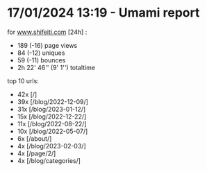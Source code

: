 # 17/01/2024 13:19 - Umami report
for www.shifeiti.com [24h] :

 - 189 (-16) page views
 - 84 (-12) uniques
 - 59 (-11) bounces
 - 2h 22' 46'' (9' 1'') totaltime


top 10 urls:
 - 42x [/]
 - 39x [/blog/2022-12-09/]
 - 31x [/blog/2023-01-12/]
 - 15x [/blog/2022-12-22/]
 - 11x [/blog/2022-08-22/]
 - 10x [/blog/2022-05-07/]
 - 6x [/about/]
 - 4x [/blog/2023-02-03/]
 - 4x [/page/2/]
 - 4x [/blog/categories/]


